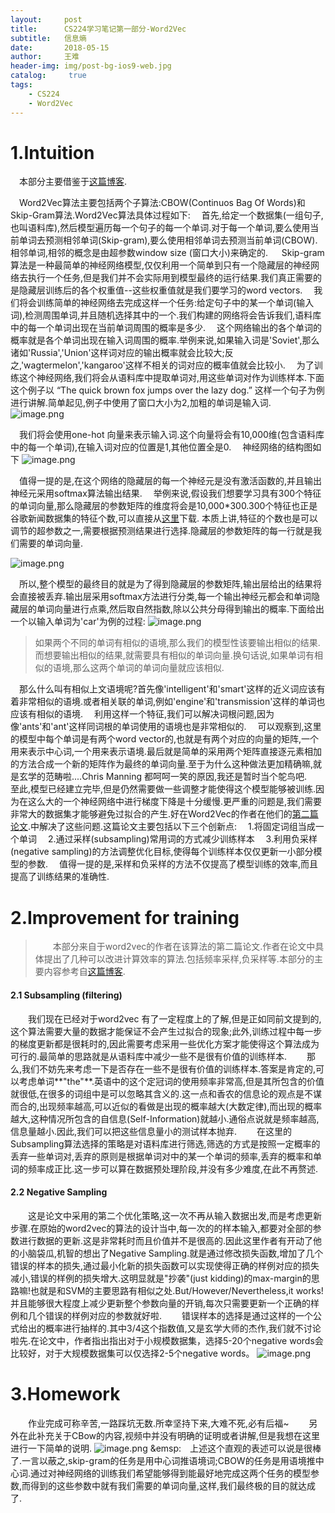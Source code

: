```yaml
---
layout:     post
title:      CS224学习笔记第一部分-Word2Vec
subtitle:   信息熵
date:       2018-05-15
author:     王难
header-img: img/post-bg-ios9-web.jpg
catalog: 	 true
tags:
    - CS224
    - Word2Vec
---
```

# 1.Intuition
&emsp;本部分主要借鉴于[这篇博客](https://towardsdatascience.com/word2vec-skip-gram-model-part-1-intuition-78614e4d6e0b).

&emsp;Word2Vec算法主要包括两个子算法:CBOW(Continuos Bag Of Words)和Skip-Gram算法.Word2Vec算法具体过程如下:
&emsp;首先,给定一个数据集(一组句子,也叫语料库),然后模型遍历每一个句子的每一个单词.对于每一个单词,要么使用当前单词去预测相邻单词(Skip-gram),要么使用相邻单词去预测当前单词(CBOW).相邻单词,相邻的概念是由超参数window size (窗口大小)来确定的.
&emsp; Skip-gram算法是一种最简单的神经网络模型,仅仅利用一个简单到只有一个隐藏层的神经网络去执行一个任务,但是我们并不会实际用到模型最终的运行结果.我们真正需要的是隐藏层训练后的各个权重值--这些权重值就是我们要学习的word vectors.
&emsp;我们将会训练简单的神经网络去完成这样一个任务:给定句子中的某一个单词(输入词),检测周围单词,并且随机选择其中的一个.我们构建的网络将会告诉我们,语料库中的每一个单词出现在当前单词周围的概率是多少.
&emsp;这个网络输出的各个单词的概率就是各个单词出现在输入词周围的概率.举例来说,如果输入词是'Soviet',那么诸如'Russia','Union'这样词对应的输出概率就会比较大;反之,'wagtermelon','kangaroo'这样不相关的词对应的概率值就会比较小.
&emsp;为了训练这个神经网络,我们将会从语料库中提取单词对,用这些单词对作为训练样本.下面这个例子以 “The quick brown fox jumps over the lazy dog.” 这样一个句子为例进行讲解.简单起见,例子中使用了窗口大小为2,加粗的单词是输入词. 
![image.png](https://upload-images.jianshu.io/upload_images/12011882-12e05699babef0a8.png?imageMogr2/auto-orient/strip%7CimageView2/2/w/1240)

&emsp;我们将会使用one-hot 向量来表示输入词.这个向量将会有10,000维(包含语料库中的每一个单词),在输入词对应的位置是1,其他位置全是0.
&emsp;神经网络的结构图如下 
![image.png](https://upload-images.jianshu.io/upload_images/12011882-8b4594367c06223c.png?imageMogr2/auto-orient/strip%7CimageView2/2/w/1240)

&emsp;值得一提的是,在这个网络的隐藏层的每一个神经元是没有激活函数的,并且输出神经元采用softmax算法输出结果.
&emsp;举例来说,假设我们想要学习具有300个特征的单词向量,那么隐藏层的参数矩阵的维度将会是10,000*300.300个特征也正是谷歌新闻数据集的特征个数,可以直接从[这里](https://code.google.com/archive/p/word2vec/)下载. 本质上讲,特征的个数也是可以调节的超参数之一,需要根据预测结果进行选择.隐藏层的参数矩阵的每一行就是我们需要的单词向量.

![image.png](https://upload-images.jianshu.io/upload_images/12011882-ab63b6eaacbd269b.png?imageMogr2/auto-orient/strip%7CimageView2/2/w/1240)

&emsp;所以,整个模型的最终目的就是为了得到隐藏层的参数矩阵,输出层给出的结果将会直接被丢弃.输出层采用softmax方法进行分类,每一个输出神经元都会和单词隐藏层的单词向量进行点乘,然后取自然指数,除以公共分母得到输出的概率.下面给出一个以输入单词为'car'为例的过程:
![image.png](https://upload-images.jianshu.io/upload_images/12011882-ad6af1f42b79f1f5.png?imageMogr2/auto-orient/strip%7CimageView2/2/w/1240)

> 如果两个不同的单词有相似的语境,那么我们的模型性该要输出相似的结果.而想要输出相似的结果,就需要具有相似的单词向量.换句话说,如果单词有相似的语境,那么这两个单词的单词向量就应该相似.



&emsp;那么什么叫有相似上文语境呢?首先像'intelligent'和'smart'这样的近义词应该有着非常相似的语境.或者相关联的单词,例如'engine'和'transmission'这样的单词也应该有相似的语境.
&emsp;利用这样一个特征,我们可以解决词根问题,因为像'ants'和'ant'这样同词根的单词使用的语境也是非常相似的.
&emsp;可以观察到,这里的模型中每个单词是有两个word vector的,也就是有两个对应的向量的矩阵,一个用来表示中心词,一个用来表示语境.最后就是简单的采用两个矩阵直接逐元素相加的方法合成一个新的矩阵作为最终的单词向量.至于为什么这种做法更加精确嘛,就是玄学的范畴啦....Chris Manning 都呵呵一笑的原因,我还是暂时当个鸵鸟吧.
&emsp;至此,模型已经建立完毕,但是仍然需要做一些调整才能使得这个模型能够被训练.因为在这么大的一个神经网络中进行梯度下降是十分缓慢.更严重的问题是,我们需要非常大的数据集才能够避免过拟合的产生.好在Word2Vec的作者在他们的[第二篇论文](http://arxiv.org/pdf/1310.4546.pdf).中解决了这些问题.这篇论文主要包括以下三个创新点:
&emsp;1.将固定词组当成一个单词
&emsp;2.通过采样(subsampling)常用词的方式减少训练样本
&emsp;3.利用负采样(negative sampling)的方法调整优化目标,使得每个训练样本仅仅更新一小部分模型的参数.
&emsp;值得一提的是,采样和负采样的方法不仅提高了模型训练的效率,而且提高了训练结果的准确性.

# 2.Improvement for training
>&emsp;&emsp;本部分来自于word2vec的作者在该算法的第二篇论文.作者在论文中具体提出了几种可以改进计算效率的算法.包括频率采样,负采样等.本部分的主要内容参考自[这篇博客](https://zhuanlan.zhihu.com/p/27234078).


#### 2.1 Subsampling (filtering)
&emsp;&emsp;我们现在已经对于word2vec 有了一定程度上的了解,但是正如同前文提到的,这个算法需要大量的数据才能保证不会产生过拟合的现象;此外,训练过程中每一步的梯度更新都是很耗时的,因此需要考虑采用一些优化方案才能使得这个算法成为可行的.最简单的思路就是从语料库中减少一些不是很有价值的训练样本.
&emsp;&emsp;那么,我们不妨先来考虑一下是否存在一些不是很有价值的训练样本.答案是肯定的,可以考虑单词**"the"**.英语中的这个定冠词的使用频率非常高,但是其所包含的价值就很低,在很多的词组中是可以忽略其含义的.这一点和香农的信息论的观点是不谋而合的,出现频率越高,可以近似的看做是出现的概率越大(大数定律),而出现的概率越大,这种情况所包含的自信息(Self-Information)就越小.通俗点说就是频率越高,信息量越小.因此,我们可以把这些信息量小的测试样本抛弃.
&emsp;&emsp;在这里的Subsampling算法选择的策略是对语料库进行筛选,筛选的方式是按照一定概率的丢弃一些单词对,丢弃的原则是根据单词对中的某一个单词的频率,丢弃的概率和单词的频率成正比.这一步可以算在数据预处理阶段,并没有多少难度,在此不再赘述.
#### 2.2 Negative Sampling
&emsp;&emsp;这是论文中采用的第二个优化策略,这一次不再从输入数据出发,而是考虑更新步骤.在原始的word2vec的算法的设计当中,每一次的的样本输入,都要对全部的参数进行数据的更新.这是非常耗时而且价值并不是很高的.因此这里作者有开动了他的小脑袋瓜,机智的想出了Negative Sampling.就是通过修改损失函数,增加了几个错误的样本的损失,通过最小化新的损失函数可以实现使得正确的样例对应的损失减小,错误的样例的损失增大.这明显就是"抄袭"(just kidding)的max-margin的思路嘛!也就是和SVM的主要思路有相似之处.But/However/Nevertheless,it works!并且能够很大程度上减少更新整个参数向量的开销,每次只需要更新一个正确的样例和几个错误的样例对应的参数就好啦.
&emsp;&emsp;错误样本的选择是通过这样的一个公式给出的概率进行抽样的.其中3/4这个指数值,又是玄学大师的杰作,我们就不讨论啦先.在论文中，作者指出指出对于小规模数据集，选择5-20个negative words会比较好，对于大规模数据集可以仅选择2-5个negative words。
![image.png](https://upload-images.jianshu.io/upload_images/12011882-b6688805e4211dc4.png?imageMogr2/auto-orient/strip%7CimageView2/2/w/1240)

# 3.Homework
&emsp;&emsp;作业完成可称辛苦,一路踩坑无数.所幸坚持下来,大难不死,必有后福~
&emsp;&emsp;另外在此补充关于CBow的内容,视频中并没有明确的证明或者讲解,但是我想在这里进行一下简单的说明.
![image.png](https://upload-images.jianshu.io/upload_images/12011882-9385d69281590a56.png?imageMogr2/auto-orient/strip%7CimageView2/2/w/1240)
&emsp:&emsp;上述这个直观的表述可以说是很棒了.一言以蔽之,skip-gram的任务是用中心词推语境词;CBOW的任务是用语境推中心词.通过对神经网络的训练我们希望能够得到能最好地完成这两个任务的模型参数,而得到的这些参数中就有我们需要的单词向量,这样,我们最终极的目的就达成了.
